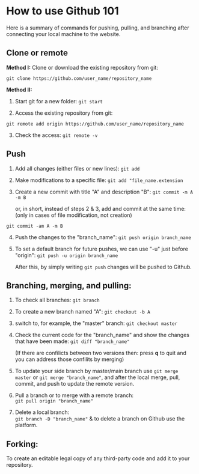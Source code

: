 # How to use Github 101
Here is a summary of commands for pushing, pulling, and branching after connecting your local machine to the website.


## Clone or remote 
**Method I:**
Clone or download the existing repository from git:

``` git clone https://github.com/user_name/repository_name ```

**Method II:**
1. Start git for a new folder:
``` git start ```

2. Access the existing repository from git:

``` git remote add origin https://github.com/user_name/repository_name ```

3. Check the access:
``` git remote -v ```


## Push
1. Add all changes (either files or new lines):
```git add```

2. Make modifications to a specific file:
``` git add "file_name.extension ```

3. Create a new commit with title "A" and description "B":
``` git commit -m A -m B ```

   or, in short, instead of steps 2 & 3, add and commit at the same time: (only in cases of file modification, not creation)

``` git commit -am A -m B ```


4. Push the changes to the "branch_name":
``` git push origin branch_name ```

5. To set a default branch for future pushes, we can use "-u" just before "origin":
``` git push -u origin branch_name ```

   After this, by simply writing  ``` git push ``` changes will be pushed to Github.



## Branching, merging, and pulling:
1. To check all branches:
``` git branch ```

2. To create a new branch named "A":
``` git checkout -b A ```

3. switch to, for example, the "master" branch:
``` git checkout master ``` 

4. Check the current code for the "branch_name" and show the changes that have been made:
``` git diff "branch_name" ```

   (If there are confilicts between two versions then:
   press **q** to quit and you can address those confilits by merging)

5. To update your side branch by master/main branch use ``` git merge master ``` or ``` git merge "branch_name" ```, and after the local merge, pull, commit, and push to update the remote version.

6. Pull a branch or to merge with a remote branch:  
``` git pull origin "branch_name" ```

7. Delete a local branch:  
``` git branch -D "branch_name" ```
   & to delete a branch on Github use the platform.

## Forking:
To create an editable legal copy of any third-party code and add it to your repository.